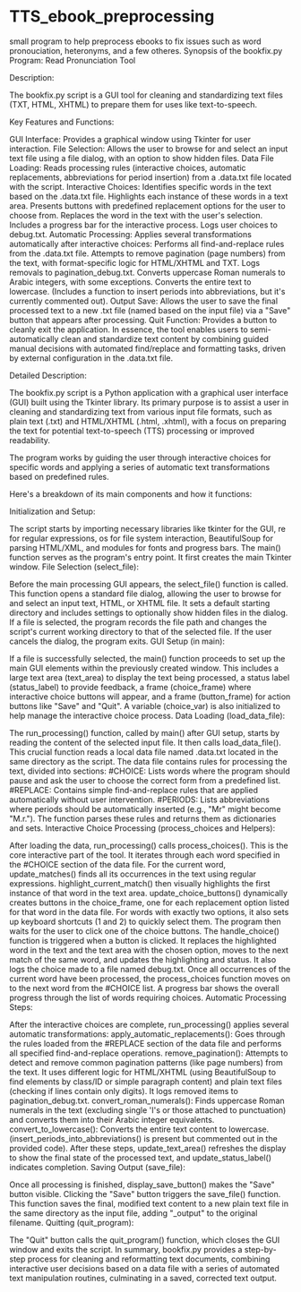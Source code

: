 # TTS_ebook_preprocessing
small program to help preprocess ebooks to fix issues such as word pronouciation, heteronyms, and a few otheres.
Synopsis of the bookfix.py Program: Read Pronunciation Tool

Description:

The bookfix.py script is a GUI tool for cleaning and standardizing text files (TXT, HTML, XHTML) to prepare them for uses like text-to-speech.

Key Features and Functions:

GUI Interface: Provides a graphical window using Tkinter for user interaction.
File Selection: Allows the user to browse for and select an input text file using a file dialog, with an option to show hidden files.
Data File Loading: Reads processing rules (interactive choices, automatic replacements, abbreviations for period insertion) from a .data.txt file located with the script.
Interactive Choices:
Identifies specific words in the text based on the .data.txt file.
Highlights each instance of these words in a text area.
Presents buttons with predefined replacement options for the user to choose from.
Replaces the word in the text with the user's selection.
Includes a progress bar for the interactive process.
Logs user choices to debug.txt.
Automatic Processing: Applies several transformations automatically after interactive choices:
Performs all find-and-replace rules from the .data.txt file.
Attempts to remove pagination (page numbers) from the text, with format-specific logic for HTML/XHTML and TXT. Logs removals to pagination_debug.txt.
Converts uppercase Roman numerals to Arabic integers, with some exceptions.
Converts the entire text to lowercase.
(Includes a function to insert periods into abbreviations, but it's currently commented out).
Output Save: Allows the user to save the final processed text to a new .txt file (named based on the input file) via a "Save" button that appears after processing.
Quit Function: Provides a button to cleanly exit the application.
In essence, the tool enables users to semi-automatically clean and standardize text content by combining guided manual decisions with automated find/replace and formatting tasks, driven by external configuration in the .data.txt file.


Detailed Description:

The bookfix.py script is a Python application with a graphical user interface (GUI) built using the Tkinter library. Its primary purpose is to assist a user in cleaning and standardizing text from various input file formats, such as plain text (.txt) and HTML/XHTML (.html, .xhtml), with a focus on preparing the text for potential text-to-speech (TTS) processing or improved readability.

The program works by guiding the user through interactive choices for specific words and applying a series of automatic text transformations based on predefined rules.

Here's a breakdown of its main components and how it functions:

Initialization and Setup:

The script starts by importing necessary libraries like tkinter for the GUI, re for regular expressions, os for file system interaction, BeautifulSoup for parsing HTML/XML, and modules for fonts and progress bars.
The main() function serves as the program's entry point. It first creates the main Tkinter window.
File Selection (select_file):

Before the main processing GUI appears, the select_file() function is called.
This function opens a standard file dialog, allowing the user to browse for and select an input text, HTML, or XHTML file.
It sets a default starting directory and includes settings to optionally show hidden files in the dialog.
If a file is selected, the program records the file path and changes the script's current working directory to that of the selected file. If the user cancels the dialog, the program exits.
GUI Setup (in main):

If a file is successfully selected, the main() function proceeds to set up the main GUI elements within the previously created window.
This includes a large text area (text_area) to display the text being processed, a status label (status_label) to provide feedback, a frame (choice_frame) where interactive choice buttons will appear, and a frame (button_frame) for action buttons like "Save" and "Quit". A variable (choice_var) is also initialized to help manage the interactive choice process.
Data Loading (load_data_file):

The run_processing() function, called by main() after GUI setup, starts by reading the content of the selected input file.
It then calls load_data_file(). This crucial function reads a local data file named .data.txt located in the same directory as the script.
The data file contains rules for processing the text, divided into sections:
#CHOICE: Lists words where the program should pause and ask the user to choose the correct form from a predefined list.
#REPLACE: Contains simple find-and-replace rules that are applied automatically without user intervention.
#PERIODS: Lists abbreviations where periods should be automatically inserted (e.g., "Mr" might become "M.r.").
The function parses these rules and returns them as dictionaries and sets.
Interactive Choice Processing (process_choices and Helpers):

After loading the data, run_processing() calls process_choices(). This is the core interactive part of the tool.
It iterates through each word specified in the #CHOICE section of the data file.
For the current word, update_matches() finds all its occurrences in the text using regular expressions.
highlight_current_match() then visually highlights the first instance of that word in the text area.
update_choice_buttons() dynamically creates buttons in the choice_frame, one for each replacement option listed for that word in the data file. For words with exactly two options, it also sets up keyboard shortcuts (1 and 2) to quickly select them.
The program then waits for the user to click one of the choice buttons.
The handle_choice() function is triggered when a button is clicked. It replaces the highlighted word in the text and the text area with the chosen option, moves to the next match of the same word, and updates the highlighting and status. It also logs the choice made to a file named debug.txt.
Once all occurrences of the current word have been processed, the process_choices function moves on to the next word from the #CHOICE list. A progress bar shows the overall progress through the list of words requiring choices.
Automatic Processing Steps:

After the interactive choices are complete, run_processing() applies several automatic transformations:
apply_automatic_replacements(): Goes through the rules loaded from the #REPLACE section of the data file and performs all specified find-and-replace operations.
remove_pagination(): Attempts to detect and remove common pagination patterns (like page numbers) from the text. It uses different logic for HTML/XHTML (using BeautifulSoup to find elements by class/ID or simple paragraph content) and plain text files (checking if lines contain only digits). It logs removed items to pagination_debug.txt.
convert_roman_numerals(): Finds uppercase Roman numerals in the text (excluding single 'I's or those attached to punctuation) and converts them into their Arabic integer equivalents.
convert_to_lowercase(): Converts the entire text content to lowercase.
(insert_periods_into_abbreviations() is present but commented out in the provided code).
After these steps, update_text_area() refreshes the display to show the final state of the processed text, and update_status_label() indicates completion.
Saving Output (save_file):

Once all processing is finished, display_save_button() makes the "Save" button visible.
Clicking the "Save" button triggers the save_file() function. This function saves the final, modified text content to a new plain text file in the same directory as the input file, adding "_output" to the original filename.
Quitting (quit_program):

The "Quit" button calls the quit_program() function, which closes the GUI window and exits the script.
In summary, bookfix.py provides a step-by-step process for cleaning and reformatting text documents, combining interactive user decisions based on a data file with a series of automated text manipulation routines, culminating in a saved, corrected text output.

